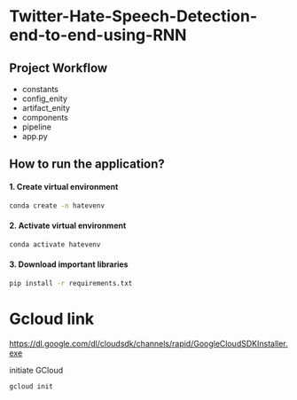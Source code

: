 # Twitter-Hate-Speech-Detection-end-to-end-using-RNN

## Project Workflow
- constants
- config_enity
- artifact_enity
- components
- pipeline
- app.py

## How to run the application?

#### 1. Create virtual environment
```bash
conda create -n hatevenv
```
#### 2. Activate virtual environment
```bash
conda activate hatevenv
```
#### 3. Download important libraries
```bash
pip install -r requirements.txt
```

# Gcloud link
https://dl.google.com/dl/cloudsdk/channels/rapid/GoogleCloudSDKInstaller.exe

initiate GCloud

```bash
gcloud init
```

